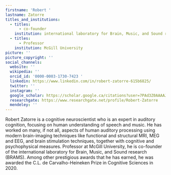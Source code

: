 ```yaml
---
firstname: 'Robert '
lastname: Zatorre
titles_and_institutions:
  - titles:
      - co-founder
    institution: international laboratory for Brain, Music, and Sound research (BRAMS)
  - titles:
      - Professor
    institution: McGill University
picture: ''
picture_copyright: ''
social_channels:
  website: ''
  wikipedia: ''
  orcid_id: '0000-0003-1730-7423 '
  linkedin: https://www.linkedin.com/in/robert-zatorre-615b6825/
  twitter: ''
  instagram: ''
  google_scholar: https://scholar.google.ca/citations?user=7PAd3Z0AAAAJ&hl=en
  researchgate: https://www.researchgate.net/profile/Robert-Zatorre
  mendeley: ''
---
```


Robert Zatorre is a cognitive neuroscientist who is an expert in auditory cognition, focusing on human understanding of speech and music. He has worked on many, if not all, aspects of human auditory processing using modern brain-imaging techniques like functional and structural MRI, MEG and EEG, and brain stimulation techniques, together with cognitive and psychophysical measures. Professor at McGill University, he is co-founder of the international laboratory for Brain, Music, and Sound research (BRAMS). Among other prestigious awards that he has earned, he was awarded the C.L. de Carvalho-Heineken Prize in Cognitive Sciences in 2020.
